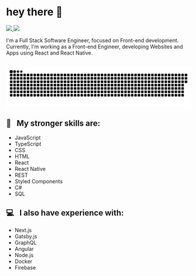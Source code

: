 
# hey there 👋
<a href="https://github.com/anuraghazra/github-readme-stats">
  <img height="180em" src="https://github-readme-stats.vercel.app/api/top-langs/?username=guilhermekuni&layout=compact&theme=dracula" />
</a>
<a href="https://github.com/anuraghazra/github-readme-stats">
  <img height="180em" src="https://github-readme-stats.vercel.app/api?username=guilhermekuni&count_private=true&show_icons=true&custom_title=Github%20Status&hide=issues&theme=dracula"
  />
</a>

I'm a Full Stack Software Engineer, focused on Front-end development. <br />
Currently, I'm working as a Front-end Engineer, developing Websites and Apps using React and React Native.

##

![Snake animation](https://github.com/guilhermekuni/guilhermekuni/blob/output/github-contribution-grid-snake.svg)

 ## :rocket: &nbsp; My stronger skills are: 
 - JavaScript
 - TypeScript
 - CSS
 - HTML
 - React
 - React Native
 - REST
 - Styled Components
 - C#
 - SQL
 
 ## :computer: &nbsp; I also have experience with:
 - Next.js
 - Gatsby.js
 - GraphQL
 - Angular
 - Node.js
 - Docker
 - Firebase

 
